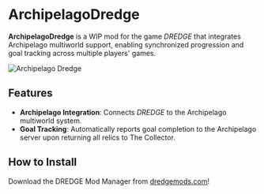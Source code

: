 # ArchipelagoDredge

**ArchipelagoDredge** is a WIP mod for the game *DREDGE* that integrates Archipelago multiworld support, enabling synchronized progression and goal tracking across multiple players' games.

![Archipelago Dredge](https://github.com/alextric234/ArchipelagoDredgeMod/blob/main/ArchipelagoDredge/Assets/ArchipelagoDredge.jpg)

## Features

- **Archipelago Integration**: Connects *DREDGE* to the Archipelago multiworld system.
- **Goal Tracking**: Automatically reports goal completion to the Archipelago server upon returning all relics to The Collector.


## How to Install
Download the DREDGE Mod Manager from [dredgemods.com](https://dredgemods.com/)!
